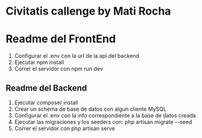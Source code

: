 # Civitatis callenge by Mati Rocha

# Readme del FrontEnd

1. Configurar el .env con la url de la api del backend
2. Ejecutar npm install
3. Correr el servidor con npm run dev

## Readme del Backend

1. Ejecutar composer install
2. Crear un schema de base de datos con algun cliente MySQL
3. Configurar el .env con la info correspondiente a la base de datos creada 
4. Ejecutar las migraciones y los seeders con: php artisan migrate --seed
5. Correr el servidor con php artisan serve